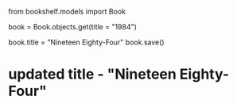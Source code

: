from bookshelf.models import Book

book = Book.objects.get(title = "1984")

book.title = "Nineteen Eighty-Four"
book.save()

# updated title - "Nineteen Eighty-Four"
